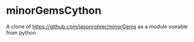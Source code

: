 # minorGemsCython
A clone of https://github.com/jasonrohrer/minorGems as a module useable from python
